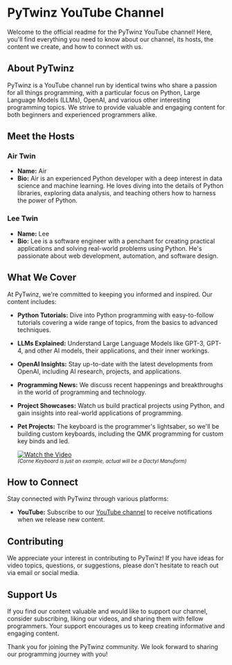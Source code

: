 # PyTwinz YouTube Channel

Welcome to the official readme for the PyTwinz YouTube channel! Here, you'll find everything you need to know about our channel, its hosts, the content we create, and how to connect with us.

## About PyTwinz

PyTwinz is a YouTube channel run by identical twins who share a passion for all things programming, with a particular focus on Python, Large Language Models (LLMs), OpenAI, and various other interesting programming topics. We strive to provide valuable and engaging content for both beginners and experienced programmers alike.

## Meet the Hosts

### Air Twin
- **Name:** Air
- **Bio:** Air is an experienced Python developer with a deep interest in data science and machine learning. He loves diving into the details of Python libraries, exploring data analysis, and teaching others how to harness the power of Python.

### Lee Twin
- **Name:** Lee
- **Bio:** Lee is a software engineer with a penchant for creating practical applications and solving real-world problems using Python. He's passionate about web development, automation, and software design.

## What We Cover

At PyTwinz, we're committed to keeping you informed and inspired. Our content includes:

- **Python Tutorials:** Dive into Python programming with easy-to-follow tutorials covering a wide range of topics, from the basics to advanced techniques.
- **LLMs Explained:** Understand Large Language Models like GPT-3, GPT-4, and other AI models, their applications, and their inner workings.
- **OpenAI Insights:** Stay up-to-date with the latest developments from OpenAI, including AI research, projects, and applications.
- **Programming News:** We discuss recent happenings and breakthroughs in the world of programming and technology.
- **Project Showcases:** Watch us build practical projects using Python, and gain insights into real-world applications of programming.
- **Pet Projects:** The keyboard is the programmer's lightsaber, so we'll be building  custom keyboards, including the QMK programming for custom key binds and led.<br>

   
    [![Watch the Video](https://img.youtube.com/vi/PqYUlA4mVvs/default.jpg)](https://youtu.be/PqYUlA4mVvs)<br>
  *<small>(Corne Keyboard is just an example, actual will be a Dactyl Manuform)</small>*

## How to Connect

Stay connected with PyTwinz through various platforms:

- **YouTube:** Subscribe to our [YouTube channel](https://www.youtube.com/@pytwinz) to receive notifications when we release new content.


## Contributing

We appreciate your interest in contributing to PyTwinz! If you have ideas for video topics, questions, or suggestions, please don't hesitate to reach out via email or social media.

## Support Us

If you find our content valuable and would like to support our channel, consider subscribing, liking our videos, and sharing them with fellow programmers. Your support encourages us to keep creating informative and engaging content.

Thank you for joining the PyTwinz community. We look forward to sharing our programming journey with you!
